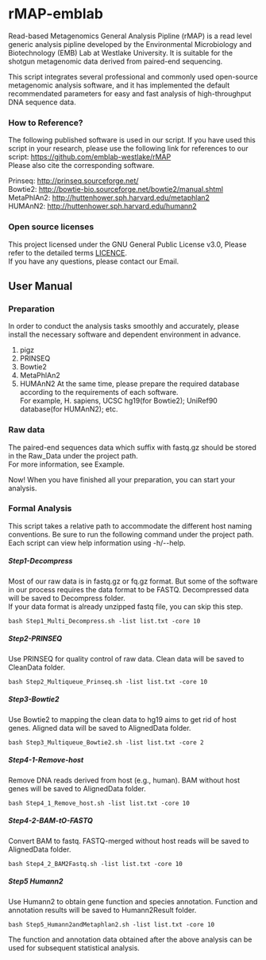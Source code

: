 # rMAP-emblab
Read-based Metagenomics General Analysis Pipline (rMAP) is a read level generic analysis pipline developed by the Environmental Microbiology and Biotechnology (EMB) Lab at Westlake University. It is suitable for the shotgun metagenomic data derived from paired-end sequencing.  

This script integrates several professional and commonly used open-source metagenomic analysis software, and it has implemented the default recommendated parameters for easy and fast analysis of high-throughput DNA sequence data.  

### How to Reference?  
The following published software is used in our script. If you have used this script in your research, please use the following link for references to our script: https://github.com/emblab-westlake/rMAP   
Please also cite the corresponding software.  

Prinseq:     http://prinseq.sourceforge.net/  
Bowtie2:     http://bowtie-bio.sourceforge.net/bowtie2/manual.shtml  
MetaPhlAn2:  http://huttenhower.sph.harvard.edu/metaphlan2  
HUMAnN2:     http://huttenhower.sph.harvard.edu/humann2  

### Open source licenses
This project licensed under the GNU General Public License v3.0, Please refer to the detailed terms [LICENCE](https://github.com/emblab-westlake/MAP-Emblab/blob/master/LICENSE).  
If you have any questions, please contact our Email.

## User Manual
### Preparation
In order to conduct the analysis tasks smoothly and accurately, please install the necessary software and dependent environment in advance.  
1. pigz   
2. PRINSEQ
3. Bowtie2
4. MetaPhlAn2
5. HUMAnN2
At the same time, please prepare the required database according to the requirements of each software.  
For example, H. sapiens, UCSC hg19(for Bowtie2);  UniRef90 database(for HUMAnN2); etc.  

### Raw data
The paired-end sequences data which suffix with fastq.gz should be stored in the Raw_Data under the project path.   
For more information, see Example.  

Now! When you have finished all your preparation, you can start your analysis.  
### Formal Analysis
This script takes a relative path to accommodate the different host naming conventions. Be sure to run the following command under the project path.  
Each script can view help information using -h/--help.
##### Step1-Decompress
Most of our raw data is in fastq.gz or fq.gz format. But some of the software in our process requires the data format to be FASTQ. Decompressed data will be saved to Decompress folder.   
If your data format is already unzipped fastq file, you can skip this step.
```
bash Step1_Multi_Decompress.sh -list list.txt -core 10
```
##### Step2-PRINSEQ
Use PRINSEQ for quality control of raw data. Clean data will be saved to CleanData folder.
```
bash Step2_Multiqueue_Prinseq.sh -list list.txt -core 10
```
##### Step3-Bowtie2
Use Bowtie2 to mapping the clean data to hg19 aims to get rid of host genes. Aligned data will be saved to AlignedData folder.  
```
bash Step3_Multiqueue_Bowtie2.sh -list list.txt -core 2
```
##### Step4-1-Remove-host
Remove DNA reads derived from host (e.g., human). BAM without host genes will be saved to AlignedData folder. 
```
bash Step4_1_Remove_host.sh -list list.txt -core 10
```
##### Step4-2-BAM-tO-FASTQ
 Convert BAM to fastq. FASTQ-merged without host reads will be saved to AlignedData folder.  
 ```
 bash Step4_2_BAM2Fastq.sh -list list.txt -core 10
 ```
##### Step5 Humann2
Use Humann2 to obtain gene function and species annotation. Function and annotation results will be saved to Humann2Result folder.
```
bash Step5_Humann2andMetaphlan2.sh -list list.txt -core 10
```
The function and annotation data obtained after the above analysis can be used for subsequent statistical analysis.  
